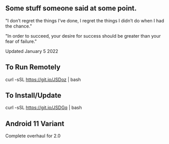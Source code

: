 ## Some stuff someone said at some point.

"I don’t regret the things I’ve done, I regret the things I didn’t do when I had the chance."

"In order to succeed, your desire for success should be greater than your fear of failure."

Updated January 5 2022

## To Run Remotely 

curl -sSL https://git.io/JSDoz | bash

## To Install/Update 

curl -sSL https://git.io/JSDGq | bash 




## Android 11 Variant 

Complete overhaul for 2.0


